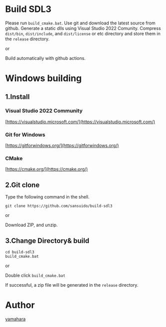 # Build SDL3

Please run `build_cmake.bat`.
Use git and download the latest source from github.
Generate a static dlls using Visual Studio 2022 Comunity.
Compress `dist/bin`, `dist/include`, and `dist/license` or etc directory and store them in the `release` directory.

or

Build automatically with github actions.

# Windows building

## 1.Install

### Visual Studio 2022 Community

[https://visualstudio.microsoft.com/](https://visualstudio.microsoft.com/)

### Git for Windows

[https://gitforwindows.org/](https://gitforwindows.org/)

### CMake

[https://cmake.org/](https://cmake.org/)

## 2.Git clone

Type the following command in the shell.
```
git clone https://github.com/sansuido/build-sdl3
```
or

Download ZIP, and unzip.

## 3.Change Directory& build

```
cd build-sdl3
build_cmake.bat
```
or 

Double click `build_cmake.bat`

If successful, a zip file will be generated in the `release` directory.

# Author

[yamahara](https://twitter.com/yamahara)